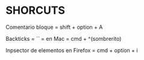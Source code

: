 # SHORCUTS

Comentario bloque = shift + option + A

Backticks = `` = en Mac = cmd + ^(sombrerito)

Inpsector de elementos en Firefox = cmd + option + i

